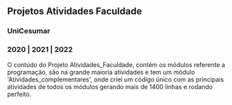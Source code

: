 ## Projetos Atividades Faculdade 
### UniCesumar
### 2020 | 2021 | 2022

O contúdo do Projeto Atividades_Faculdade, contém os módulos referente a programação, são na grande maioria atividades
e tem um módulo 'Atividades_complementares', onde criei um código único com as principais atividades de todos os módulos
gerando mais de 1400 linhas e rodando perfeito.



